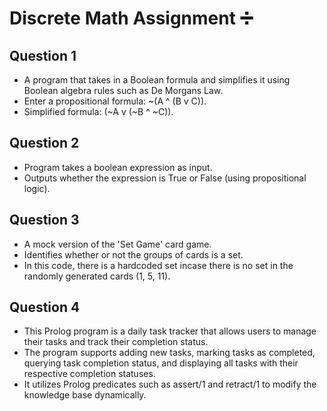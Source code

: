 # Discrete Math Assignment ➗
## Question 1
- A program that takes in a Boolean formula and simplifies it using Boolean algebra rules such as De Morgans Law.
- Enter a propositional formula: ~(A ^ (B v C)).
- Simplified formula: (~A v (~B ^ ~C)).

## Question 2
- Program takes a boolean expression as input.
- Outputs whether the expression is True or False (using propositional logic).

## Question 3
- A mock version of the 'Set Game' card game.
- Identifies whether or not the groups of cards is a set.
- In this code, there is a hardcoded set incase there is no set in the randomly generated cards (1, 5, 11).

## Question 4
- This Prolog program is a daily task tracker that allows users to manage their tasks and track their completion status.
- The program supports adding new tasks, marking tasks as completed, querying task completion status, and displaying all tasks with their respective completion statuses.
- It utilizes Prolog predicates such as assert/1 and retract/1 to modify the knowledge base dynamically. 
